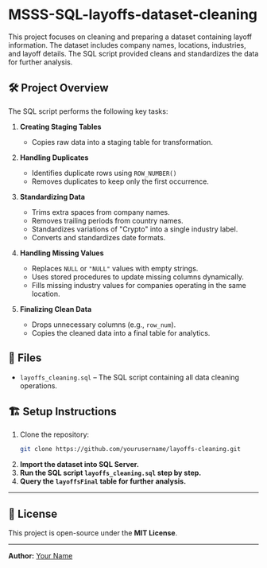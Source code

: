 # MSSS-SQL-layoffs-dataset-cleaning

This project focuses on cleaning and preparing a dataset containing layoff information. The dataset includes company names, locations, industries, and layoff details. The SQL script provided cleans and standardizes the data for further analysis.

## 🛠 Project Overview

The SQL script performs the following key tasks:

1. **Creating Staging Tables**  
   - Copies raw data into a staging table for transformation.

2. **Handling Duplicates**  
   - Identifies duplicate rows using `ROW_NUMBER()`  
   - Removes duplicates to keep only the first occurrence.

3. **Standardizing Data**  
   - Trims extra spaces from company names.  
   - Removes trailing periods from country names.  
   - Standardizes variations of "Crypto" into a single industry label.  
   - Converts and standardizes date formats.  

4. **Handling Missing Values**  
   - Replaces `NULL` or `"NULL"` values with empty strings.  
   - Uses stored procedures to update missing columns dynamically.  
   - Fills missing industry values for companies operating in the same location.  

5. **Finalizing Clean Data**  
   - Drops unnecessary columns (e.g., `row_num`).  
   - Copies the cleaned data into a final table for analytics.  

## 📂 Files

- `layoffs_cleaning.sql` – The SQL script containing all data cleaning operations.

## 🏗 Setup Instructions

1. Clone the repository:
   ```sh
   git clone https://github.com/yourusername/layoffs-cleaning.git

2. **Import the dataset into SQL Server.**  
3. **Run the SQL script `layoffs_cleaning.sql` step by step.**  
4. **Query the `layoffsFinal` table for further analysis.**  

---

## 📜 License

This project is open-source under the **MIT License**.

---

**Author:** [Your Name](https://github.com/yourusername) 

